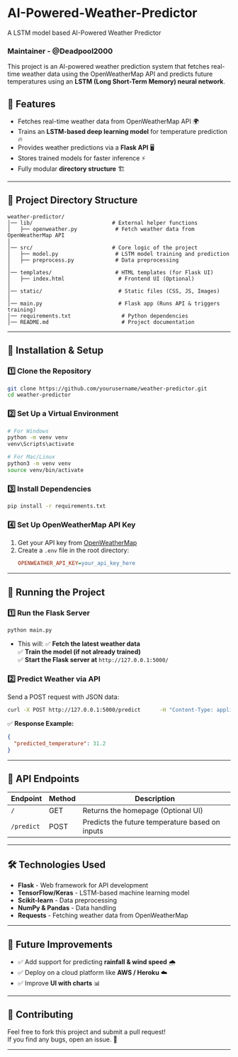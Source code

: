 # AI-Powered-Weather-Predictor
A LSTM model based AI-Powered Weather Predictor

### Maintainer - @Deadpool2000

This project is an AI-powered weather prediction system that fetches real-time weather data using the OpenWeatherMap API and predicts future temperatures using an **LSTM (Long Short-Term Memory) neural network**.

## 🚀 Features
- Fetches real-time weather data from OpenWeatherMap API 🌍  
- Trains an **LSTM-based deep learning model** for temperature prediction 🔥  
- Provides weather predictions via a **Flask API** 🖥️  
- Stores trained models for faster inference ⚡  
- Fully modular **directory structure** 🏗️  

---

## 📁 Project Directory Structure

```
weather-predictor/
│── lib/                         # External helper functions
│   ├── openweather.py            # Fetch weather data from OpenWeatherMap API
│
│── src/                         # Core logic of the project
│   ├── model.py                  # LSTM model training and prediction
│   ├── preprocess.py             # Data preprocessing
│
│── templates/                    # HTML templates (for Flask UI)
│   ├── index.html                 # Frontend UI (Optional)
│
│── static/                        # Static files (CSS, JS, Images)
│
│── main.py                        # Flask app (Runs API & triggers training)
│── requirements.txt                # Python dependencies
│── README.md                       # Project documentation
```

---

## 🔧 Installation & Setup

### 1️⃣ **Clone the Repository**
```bash
git clone https://github.com/yourusername/weather-predictor.git
cd weather-predictor
```

### 2️⃣ **Set Up a Virtual Environment**
```bash
# For Windows
python -m venv venv
venv\Scripts\activate

# For Mac/Linux
python3 -m venv venv
source venv/bin/activate
```

### 3️⃣ **Install Dependencies**
```bash
pip install -r requirements.txt
```

### 4️⃣ **Set Up OpenWeatherMap API Key**
1. Get your API key from [OpenWeatherMap](https://openweathermap.org/api)  
2. Create a `.env` file in the root directory:
   ```ini
   OPENWEATHER_API_KEY=your_api_key_here
   ```

---

## 🎯 Running the Project

### **1️⃣ Run the Flask Server**
```bash
python main.py
```
- This will:
  ✅ **Fetch the latest weather data**  
  ✅ **Train the model (if not already trained)**  
  ✅ **Start the Flask server at** `http://127.0.0.1:5000/`  

### **2️⃣ Predict Weather via API**
Send a POST request with JSON data:
```bash
curl -X POST http://127.0.0.1:5000/predict      -H "Content-Type: application/json"      -d '{"temperature": 30, "humidity": 70, "pressure": 1013}'
```
✅ **Response Example:**
```json
{
  "predicted_temperature": 31.2
}
```

---

## 📌 API Endpoints

| **Endpoint**    | **Method** | **Description**                         |
|----------------|-----------|-----------------------------------------|
| `/`            | GET       | Returns the homepage (Optional UI)     |
| `/predict`     | POST      | Predicts the future temperature based on inputs |

---

## 🛠️ Technologies Used
- **Flask** - Web framework for API development  
- **TensorFlow/Keras** - LSTM-based machine learning model  
- **Scikit-learn** - Data preprocessing  
- **NumPy & Pandas** - Data handling  
- **Requests** - Fetching weather data from OpenWeatherMap  

---

## 🌟 Future Improvements
- ✅ Add support for predicting **rainfall & wind speed** 🌧️  
- ✅ Deploy on a cloud platform like **AWS / Heroku** ☁️  
- ✅ Improve **UI with charts** 📊  

---

## 🤝 Contributing
Feel free to fork this project and submit a pull request!  
If you find any bugs, open an issue. 🚀  

---
